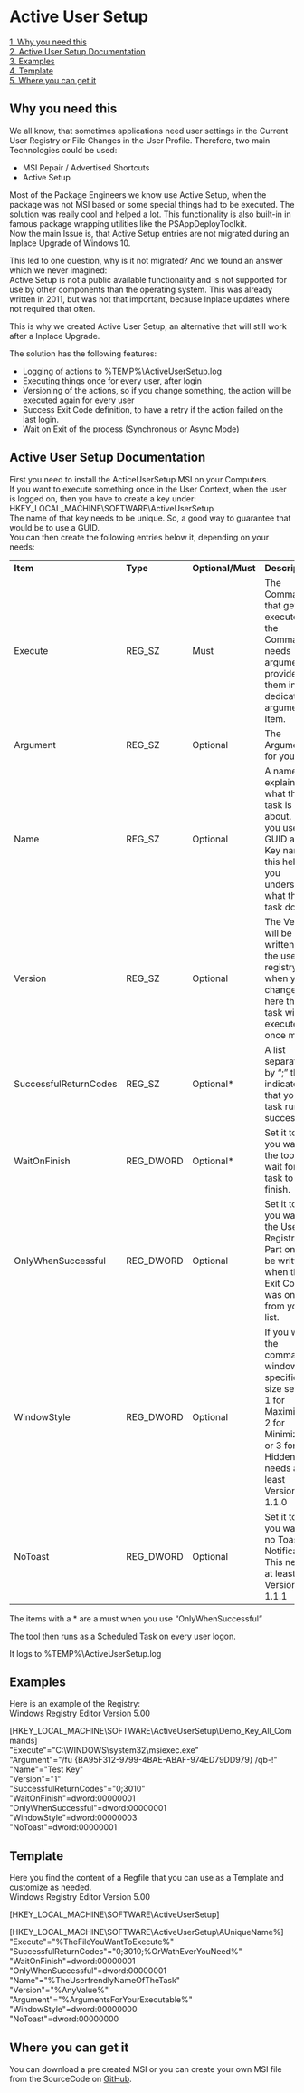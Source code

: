 # Active User Setup
[1. Why you need this](../Active%20User%20Setup/Active_User_Setup.md#why-you-need-this)  
[2. Active User Setup Documentation](../Active%20User%20Setup/Active_User_Setup.md#active-user-setup-documentation)  
[3. Examples](../Active%20User%20Setup/Active_User_Setup.md#examples)  
[4. Template](../Active%20User%20Setup/Active_User_Setup.md#template)  
[5. Where you can get it](../Active%20User%20Setup/Active_User_Setup.md#where-you-can-get-it)  

## Why you need this

We all know, that sometimes applications need user settings in the Current User Registry or File Changes in the User Profile. Therefore, two main Technologies could be used:

- MSI Repair / Advertised Shortcuts
-   Active Setup

Most of the Package Engineers we know use Active Setup, when the package was not MSI based or some special things had to be executed. 
The solution was really cool and helped a lot. This functionality is also built-in in famous package wrapping utilities like the PSAppDeployToolkit.  
Now the main Issue is, that Active Setup entries are not migrated during an Inplace Upgrade of Windows 10.

This led to one question, why is it not migrated? And we found an answer which we never imagined:  
Active Setup is not a public available functionality and is not
supported for use by other components than the operating system.
This was already written in 2011, but was not that important, because Inplace updates where not required that often.

This is why we created Active User Setup, an alternative that will still work after a Inplace Upgrade.

The solution has the following features:  
- Logging of actions to %TEMP%\ActiveUserSetup.log
-   Executing things once for every user, after login
-   Versioning of the actions, so if you change something, the action will be executed again for every user
-   Success Exit Code definition, to have a retry if the action failed on the last login.
-   Wait on Exit of the process (Synchronous or Async Mode)

## Active User Setup Documentation

First you need to install the ActiceUserSetup MSI on your Computers.  
If you want to execute something once in the User Context, when the user is logged on, then you have to create a key under:  
HKEY_LOCAL_MACHINE\SOFTWARE\ActiveUserSetup  
The name of that key needs to be unique. So, a good way to guarantee that would be to use a GUID.  
You can then create the following entries below it, depending on your needs:

| | | | |
|--|--|--|---|
| **Item** | **Type** | **Optional/Must** | **Description**|
| Execute               | REG_SZ    | Must              | The Command that gets executed. If the Command needs arguments, provide them in the dedicated argument Item.                                   |
| Argument              | REG_SZ    | Optional          | The Arguments for your Exe                                                                                                                     |
| Name                  | REG_SZ    | Optional          | A name that explains what this task is about. If you use a GUID as the Key name this helps you understand what that task does.                 |
| Version               | REG_SZ    | Optional          | The Version will be written to the user registry and when you change it here the task will get executed once more.                             |
| SuccessfulReturnCodes | REG_SZ    | Optional\*        | A list separated by “;” that indicates that your task runs successful.                                                                         |
| WaitOnFinish          | REG_DWORD | Optional\*        | Set it to 1 if you want the tool to wait for that task to finish.                                                                              |
| OnlyWhenSuccessful    | REG_DWORD | Optional          | Set it to 1 if you want the User Registry Part only to be written when the Exit Code was one from your list.                                   |
| WindowStyle           | REG_DWORD | Optional          | If you want the command window in a specific size set it to 1 for Maximized, 2 for Minimized or 3 for Hidden This needs at least Version 1.1.0 |
| NoToast               | REG_DWORD | Optional          | Set it to 1 if you want no Toast Notification. This needs at least Version 1.1.1                                                               |

The items with a \* are a must when you use “OnlyWhenSuccessful”

The tool then runs as a Scheduled Task on every user logon.

It logs to %TEMP%\ActiveUserSetup.log

## Examples

Here is an example of the Registry:  
Windows Registry Editor Version 5.00

\[HKEY_LOCAL_MACHINE\SOFTWARE\ActiveUserSetup\Demo_Key_All_Commands\]  
"Execute"="C:\\WINDOWS\\system32\\msiexec.exe"  
"Argument"="/fu {BA95F312-9799-4BAE-ABAF-974ED79DD979} /qb-!"  
"Name"="Test Key"  
"Version"="1"  
"SuccessfulReturnCodes"="0;3010"  
"WaitOnFinish"=dword:00000001  
"OnlyWhenSuccessful"=dword:00000001  
"WindowStyle"=dword:00000003  
"NoToast"=dword:00000001  

## Template

Here you find the content of a Regfile that you can use as a Template and customize as needed.  
Windows Registry Editor Version 5.00

\[HKEY_LOCAL_MACHINE\SOFTWARE\ActiveUserSetup\]

\[HKEY_LOCAL_MACHINE\SOFTWARE\ActiveUserSetup\\AUniqueName%\]  
"Execute"="%TheFileYouWantToExecute%"  
"SuccessfulReturnCodes"="0;3010;%OrWathEverYouNeed%"  
"WaitOnFinish"=dword:00000001  
"OnlyWhenSuccessful"=dword:00000001  
"Name"="%TheUserfrendlyNameOfTheTask"  
"Version"="%AnyValue%"  
"Argument"="%ArgumentsForYourExecutable%"  
"WindowStyle"=dword:00000000  
"NoToast"=dword:00000000  

## Where you can get it

You can download a pre created MSI or you can create your own MSI file from the SourceCode on
[GitHub](https://github.com/ThomasKur/ModernAndSecureWorkplace/tree/master/ActiveUserSetup/ActiveUserSetupSolution).
